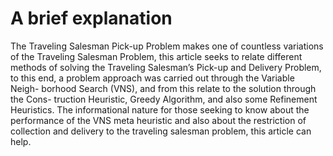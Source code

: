 # A brief explanation

The Traveling Salesman Pick-up Problem makes one of countless variations of the Traveling Salesman Problem, this article seeks to relate different
methods of solving the Traveling Salesman’s Pick-up and Delivery Problem,
to this end, a problem approach was carried out through the Variable Neigh-
borhood Search (VNS), and from this relate to the solution through the Cons-
truction Heuristic, Greedy Algorithm, and also some Refinement Heuristics.
The informational nature for those seeking to know about the performance of
the VNS meta heuristic and also about the restriction of collection and delivery
to the traveling salesman problem, this article can help.
